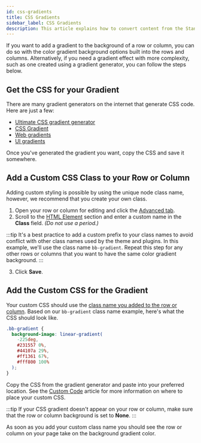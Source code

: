 ```yaml
---
id: css-gradients
title: CSS Gradients
sidebar_label: CSS Gradients
description: This article explains how to convert content from the Standard (block) or Classic editor in WordPress 5 to Beaver Builder and vice versa.
---
```


If you want to add a gradient to the background of a row or column, you can do so with the color gradient background options built into the rows and columns. Alternatively, if you need a gradient effect with more complexity, such as one created using a gradient generator, you can follow the steps below.

## Get the CSS for your Gradient

There are many gradient generators on the internet that generate CSS code.
Here are just a few:

- [Ultimate CSS gradient generator](http://www.colorzilla.com/gradient-editor/)
- [CSS Gradient](https://cssgradient.io/)
- [Web gradients](https://webgradients.com/)
- [UI gradients](https://uigradients.com/)

Once you've generated the gradient you want, copy the CSS and save it
somewhere.

## Add a Custom CSS Class to your Row or Column

Adding custom styling is possible by using the unique node class name, however, we recommend that you create your own class.

1. Open your row or column for editing and click the [Advanced tab](layouts/advanced-tab/index.md).
2. Scroll to the [HTML Element](layouts/advanced-tab/html-element.md#class) section and enter a custom name in the **Class** field. _(Do not use a period.)_

:::tip
It's a best practice to add a custom prefix to your class names to avoid conflict with other class names used by the theme and plugins. In this example, we'll use the class name `bb-gradient`. Repeat this step for any other rows or columns that you want to have the same color gradient background.
:::

3. Click **Save**.

## Add the Custom CSS for the Gradient

Your custom CSS should use the [class name you added to the row or column](#add-a-custom-css-class-to-your-row-or-column). Based on our `bb-gradient` class name example, here's what the CSS should look like.

```css
.bb-gradient {
  background-image: linear-gradient(
    -225deg,
    #231557 0%,
    #44107a 29%,
    #ff1361 67%,
    #fff800 100%
  );
}
```

Copy the CSS from the gradient generator and paste into your preferred location. See the [Custom Code](basics/custom-code.md) article for more information on where to place your custom CSS.

:::tip
If your CSS gradient doesn't appear on your row or column, make sure that the row or column background is set to **None**.
:::

As soon as you add your custom class name you should see the row or column on your page take on the background gradient color.
